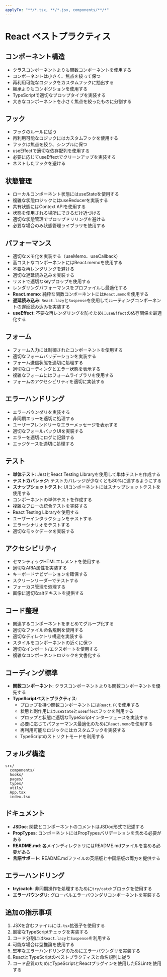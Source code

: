 ```yaml
---
applyTo: "**/*.tsx, **/*.jsx, components/**/*"
---
```


# React ベストプラクティス

## コンポーネント構造

- クラスコンポーネントよりも関数コンポーネントを使用する
- コンポーネントは小さく、焦点を絞って保つ
- 再利用可能なロジックをカスタムフックに抽出する
- 継承よりもコンポジションを使用する
- TypeScriptで適切なプロップタイプを実装する
- 大きなコンポーネントを小さく焦点を絞ったものに分割する

## フック

- フックのルールに従う
- 再利用可能なロジックにはカスタムフックを使用する
- フックは焦点を絞り、シンプルに保つ
- useEffectで適切な依存配列を使用する
- 必要に応じてuseEffectでクリーンアップを実装する
- ネストしたフックを避ける

## 状態管理

- ローカルコンポーネント状態にはuseStateを使用する
- 複雑な状態ロジックにはuseReducerを実装する
- 共有状態にはContext APIを使用する
- 状態を使用される場所にできるだけ近づける
- 適切な状態管理でプロップドリリングを避ける
- 必要な場合のみ状態管理ライブラリを使用する

## パフォーマンス

- 適切なメモ化を実装する（useMemo、useCallback）
- 高コストなコンポーネントにはReact.memoを使用する
- 不要な再レンダリングを避ける
- 適切な遅延読み込みを実装する
- リストで適切なkeyプロップを使用する
- レンダリングパフォーマンスをプロファイルし最適化する
- **React.memo**: 純粋な関数コンポーネントには`React.memo`を使用する
- **遅延読み込み**: `React.lazy`と`Suspense`を使用してルーティングコンポーネントの遅延読み込みを実装する
- **useEffect**: 不要な再レンダリングを防ぐために`useEffect`の依存関係を最適化する

## フォーム

- フォーム入力には制御されたコンポーネントを使用する
- 適切なフォームバリデーションを実装する
- フォーム送信状態を適切に処理する
- 適切なローディングとエラー状態を表示する
- 複雑なフォームにはフォームライブラリを使用する
- フォームのアクセシビリティを適切に実装する

## エラーハンドリング

- エラーバウンダリを実装する
- 非同期エラーを適切に処理する
- ユーザーフレンドリーなエラーメッセージを表示する
- 適切なフォールバックUIを実装する
- エラーを適切にログに記録する
- エッジケースを適切に処理する

## テスト

- **単体テスト**: JestとReact Testing Libraryを使用して単体テストを作成する
- **テストカバレッジ**: テストカバレッジが少なくとも80%に達するようにする
- **スナップショットテスト**: UIコンポーネントにはスナップショットテストを使用する
- コンポーネントの単体テストを作成する
- 複雑なフローの統合テストを実装する
- React Testing Libraryを使用する
- ユーザーインタラクションをテストする
- エラーシナリオをテストする
- 適切なモックデータを実装する

## アクセシビリティ

- セマンティックHTMLエレメントを使用する
- 適切なARIA属性を実装する
- キーボードナビゲーションを確保する
- スクリーンリーダーでテストする
- フォーカス管理を処理する
- 画像に適切なaltテキストを提供する

## コード整理

- 関連するコンポーネントをまとめてグループ化する
- 適切なファイル命名規則を使用する
- 適切なディレクトリ構造を実装する
- スタイルをコンポーネントの近くに保つ
- 適切なインポート/エクスポートを使用する
- 複雑なコンポーネントロジックを文書化する

## コーディング標準

- **関数コンポーネント**: クラスコンポーネントよりも関数コンポーネントを優先する
- **TypeScriptベストプラクティス**:
  - プロップを持つ関数コンポーネントには`React.FC`を使用する
  - 状態と副作用には`useState`と`useEffect`フックを利用する
  - プロップと状態に適切なTypeScriptインターフェースを実装する
  - 必要に応じてパフォーマンス最適化のために`React.memo`を使用する
  - 再利用可能なロジックにはカスタムフックを実装する
  - TypeScriptのストリクトモードを利用する

## フォルダ構造

```plain
src/
  components/
  hooks/
  pages/
  types/
  utils/
  App.tsx
  index.tsx
```

## ドキュメント

- **JSDoc**: 関数とコンポーネントのコメントはJSDoc形式で記述する
- **PropTypes**: コンポーネントにはPropTypesバリデーションを含める必要がある
- **README.md**: 各メインディレクトリにはREADME.mdファイルを含める必要がある
- **言語サポート**: README.mdファイルの英語版と中国語版の両方を提供する

## エラーハンドリング

- **try/catch**: 非同期操作を処理するために`try/catch`ブロックを使用する
- **エラーバウンダリ**: グローバルエラーバウンダリコンポーネントを実装する

## 追加の指示事項

1. JSXを含むファイルには`.tsx`拡張子を使用する
2. 厳密なTypeScriptチェックを実装する
3. コード分割には`React.lazy`と`Suspense`を利用する
4. 可能な場合は型推論を使用する
5. 堅牢なエラーハンドリングのためにエラーバウンダリを実装する
6. ReactとTypeScriptのベストプラクティスと命名規則に従う
7. コード品質のためにTypeScriptとReactプラグインを使用したESLintを使用する
